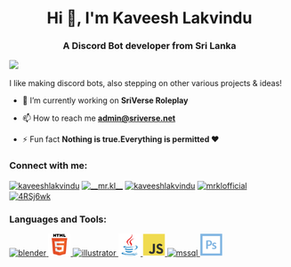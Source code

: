 <h1 align="center">Hi 👋, I'm Kaveesh Lakvindu</h1>
<h3 align="center">A Discord Bot developer from Sri Lanka</h3>

![](https://images-ext-1.discordapp.net/external/UCBEjylG_Kq1_i3Lf7w5lSqnRi9sl7GXAW8W16rM0AM/https/media.discordapp.net/attachments/702436021186330684/890109629772755004/Dis_Banner.png)

I like making discord bots, also stepping on other various projects & ideas!

- 🔭 I’m currently working on **SriVerse Roleplay**

- 📫 How to reach me **admin@sriverse.net**

- ⚡ Fun fact **Nothing is true.Everything is permitted ♥️**

<h3 align="left">Connect with me:</h3>
<p align="left">
<a href="https://fb.com/kaveeshlakvindu" target="blank"><img align="center" src="https://raw.githubusercontent.com/rahuldkjain/github-profile-readme-generator/master/src/images/icons/Social/facebook.svg" alt="kaveeshlakvindu" height="30" width="40" /></a>
<a href="https://instagram.com/__mr.kl__" target="blank"><img align="center" src="https://raw.githubusercontent.com/rahuldkjain/github-profile-readme-generator/master/src/images/icons/Social/instagram.svg" alt="__mr.kl__" height="30" width="40" /></a>
<a href="https://www.behance.net/kaveeshlakvindu" target="blank"><img align="center" src="https://raw.githubusercontent.com/rahuldkjain/github-profile-readme-generator/master/src/images/icons/Social/behance.svg" alt="kaveeshlakvindu" height="30" width="40" /></a>
<a href="https://www.youtube.com/c/mrklofficial" target="blank"><img align="center" src="https://raw.githubusercontent.com/rahuldkjain/github-profile-readme-generator/master/src/images/icons/Social/youtube.svg" alt="mrklofficial" height="30" width="40" /></a>
<a href="https://discord.gg/4RSj6wk" target="blank"><img align="center" src="https://raw.githubusercontent.com/rahuldkjain/github-profile-readme-generator/master/src/images/icons/Social/discord.svg" alt="4RSj6wk" height="30" width="40" /></a>
</p>

<h3 align="left">Languages and Tools:</h3>
<p align="left"> <a href="https://www.blender.org/" target="_blank" rel="noreferrer"> <img src="https://download.blender.org/branding/community/blender_community_badge_white.svg" alt="blender" width="40" height="40"/> </a> <a href="https://www.w3.org/html/" target="_blank" rel="noreferrer"> <img src="https://raw.githubusercontent.com/devicons/devicon/master/icons/html5/html5-original-wordmark.svg" alt="html5" width="40" height="40"/> </a> <a href="https://www.adobe.com/in/products/illustrator.html" target="_blank" rel="noreferrer"> <img src="https://www.vectorlogo.zone/logos/adobe_illustrator/adobe_illustrator-icon.svg" alt="illustrator" width="40" height="40"/> </a> <a href="https://www.java.com" target="_blank" rel="noreferrer"> <img src="https://raw.githubusercontent.com/devicons/devicon/master/icons/java/java-original.svg" alt="java" width="40" height="40"/> </a> <a href="https://developer.mozilla.org/en-US/docs/Web/JavaScript" target="_blank" rel="noreferrer"> <img src="https://raw.githubusercontent.com/devicons/devicon/master/icons/javascript/javascript-original.svg" alt="javascript" width="40" height="40"/> </a> <a href="https://www.microsoft.com/en-us/sql-server" target="_blank" rel="noreferrer"> <img src="https://www.svgrepo.com/show/303229/microsoft-sql-server-logo.svg" alt="mssql" width="40" height="40"/> </a> <a href="https://www.photoshop.com/en" target="_blank" rel="noreferrer"> <img src="https://raw.githubusercontent.com/devicons/devicon/master/icons/photoshop/photoshop-line.svg" alt="photoshop" width="40" height="40"/> </a> </p>

